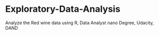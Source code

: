# Exploratory-Data-Analysis
Analyze the Red wine data using R, Data Analyst nano Degree, Udacity, DAND
